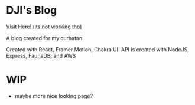 # DJI's Blog

[Visit Here! (its not working tho)](https://ajinata84.github.io/blog/)

A blog created for my curhatan

Created with React, Framer Motion, Chakra UI.
API is created with NodeJS, Express, FaunaDB, and AWS

# WIP

- maybe more nice looking page?

